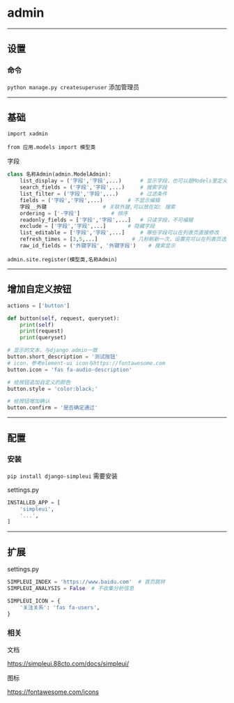 # admin


---

## 设置



### 命令

`python manage.py createsuperuser`    添加管理员



---

## 基础

`import xadmin`

`from 应用.models import 模型类`



字段

```python
class 名称Admin(admin.ModelAdmin):			
    list_display = ('字段','字段',...)		# 显示字段，也可以是Models里定义的函数
    search_fields = ('字段','字段',...)		# 搜索字段
    list_filter = ('字段','字段',...)		# 过滤条件
    fields = ('字段','字段',...)		# 不显示编辑
    字段__外键					# 关联外键,可以放在如: 搜索
    ordering = ['-字段']			# 排序
    readonly_fields = ['字段','字段',...]	# 只读字段，不可编辑
    exclude = ['字段','字段',...]		# 隐藏字段
    list_editable = ['字段','字段',...]		# 哪些字段可以在列表页直接修改
    refresh_times = [3,5,...]			# 几秒刷新一次，设置完可以在列表页选择
    raw_id_fields = ('外键字段', '外键字段')    # 搜索显示
```

`admin.site.register(模型类,名称Admin)`



---
## 增加自定义按钮
```python
actions = ['button']

def button(self, request, queryset):
    print(self)
    print(request)
    print(queryset)

# 显示的文本，与django admin一致
button.short_description = '测试按钮'
# icon，参考element-ui icon与https://fontawesome.com
button.icon = 'fas fa-audio-description'

# 给按钮追加自定义的颜色
button.style = 'color:black;'

# 给按钮增加确认
button.confirm = '是否确定通过'
```

---
## 配置



### 安装

`pip install django-simpleui`    需要安装



settings.py

```python
INSTALLED_APP = [
    'simpleui',
    '...',
]
```

---

## 扩展

settings.py
```python
SIMPLEUI_INDEX = 'https://www.baidu.com'  # 首页跳转
SIMPLEUI_ANALYSIS = False  # 不收集分析信息

SIMPLEUI_ICON = {
    '关注关系': 'fas fa-users',
}
```

### 相关

文档

https://simpleui.88cto.com/docs/simpleui/


图标

https://fontawesome.com/icons


